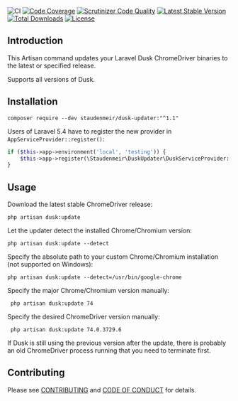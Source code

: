 ![CI](https://github.com/staudenmeir/dusk-updater/workflows/CI/badge.svg)
[![Code Coverage](https://scrutinizer-ci.com/g/staudenmeir/dusk-updater/badges/coverage.png?b=master)](https://scrutinizer-ci.com/g/staudenmeir/dusk-updater/?branch=master)
[![Scrutinizer Code Quality](https://scrutinizer-ci.com/g/staudenmeir/dusk-updater/badges/quality-score.png?b=master)](https://scrutinizer-ci.com/g/staudenmeir/dusk-updater/?branch=master)
[![Latest Stable Version](https://poser.pugx.org/staudenmeir/dusk-updater/v/stable)](https://packagist.org/packages/staudenmeir/dusk-updater)
[![Total Downloads](https://poser.pugx.org/staudenmeir/dusk-updater/downloads)](https://packagist.org/packages/staudenmeir/dusk-updater)
[![License](https://poser.pugx.org/staudenmeir/dusk-updater/license)](https://packagist.org/packages/staudenmeir/dusk-updater)

## Introduction

This Artisan command updates your Laravel Dusk ChromeDriver binaries to the latest or specified release.

Supports all versions of Dusk.

## Installation

    composer require --dev staudenmeir/dusk-updater:"^1.1"

Users of Laravel 5.4 have to register the new provider in `AppServiceProvider::register()`:

```php
if ($this->app->environment('local', 'testing')) {
    $this->app->register(\Staudenmeir\DuskUpdater\DuskServiceProvider::class);
}
```

## Usage

Download the latest stable ChromeDriver release:

    php artisan dusk:update

Let the updater detect the installed Chrome/Chromium version:

    php artisan dusk:update --detect

Specify the absolute path to your custom Chrome/Chromium installation (not supported on Windows):

    php artisan dusk:update --detect=/usr/bin/google-chrome

Specify the major Chrome/Chromium version manually:

     php artisan dusk:update 74

Specify the desired ChromeDriver version manually:

     php artisan dusk:update 74.0.3729.6
     
If Dusk is still using the previous version after the update, there is probably an old ChromeDriver process running that you need to terminate first.

## Contributing

Please see [CONTRIBUTING](CONTRIBUTING.md) and [CODE OF CONDUCT](CODE_OF_CONDUCT.md) for details.

